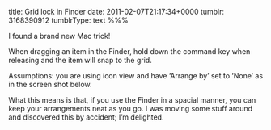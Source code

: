 title: Grid lock in Finder
date: 2011-02-07T21:17:34+0000
tumblr: 3168390912
tumblrType: text
%%%

I found a brand new Mac trick!

When dragging an item in the Finder, hold down the command key when releasing and the item will snap to the grid. 

Assumptions: you are using icon view and have ‘Arrange by’ set to ‘None’ as in the screen shot below. 

What this means is that, if you use the Finder in a spacial manner, you can keep your arrangements neat as you go. I was moving some stuff around and discovered this by accident; I’m delighted. 
